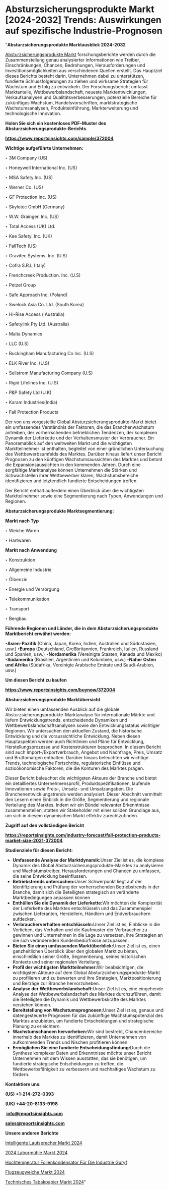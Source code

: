 # Absturzsicherungsprodukte Markt [2024-2032] Trends: Auswirkungen auf spezifische Industrie-Prognosen

"<strong><b>Absturzsicherungsprodukte Marktausblick 2024-2032</b></strong>

<a href=https://www.reportsinsights.com/sample/372004>Absturzsicherungsprodukte Markt</a> forschungsberichte werden durch die Zusammenstellung genau analysierter Informationen wie Treiber, Einschränkungen, Chancen, Bedrohungen, Herausforderungen und Investitionsmöglichkeiten aus verschiedenen Quellen erstellt. Das Hauptziel dieses Berichts besteht darin, Unternehmen dabei zu unterstützen, fundierte Schlussfolgerungen zu ziehen und wirksame Strategien für Wachstum und Erfolg zu entwickeln. Der Forschungsbericht umfasst Marktanteile, Wettbewerbslandschaft, neueste Marktentwicklungen, Verkaufsanalysen und Qualitätsverbesserungen, potenzielle Bereiche für zukünftiges Wachstum, Handelsvorschriften, marktstrategische Wachstumsanalysen, Produkteinführung, Markterweiterung und technologische Innovation.

<strong><b>Holen Sie sich ein kostenloses PDF-Muster des Absturzsicherungsprodukte-Berichts</b></strong>

<a href=https://www.reportsinsights.com/sample/372004><strong><u>https://www.reportsinsights.com/sample/372004</u></strong></a>

<strong>Wichtige aufgeführte Unternehmen:</strong>

‣ 3M Company (US)

‣ Honeywell International Inc. (US)

‣ MSA Safety Inc. (US)

‣ Werner Co. (US)

‣ GF Protection Inc. (US)

‣ Skylotec GmbH (Germany)

‣ W.W. Grainger. Inc. (US)

‣ Total Access (UK) Ltd.

‣ Kee Safety. Inc. (UK)

‣ FallTech (US)

‣ Gravitec Systems. Inc. (U.S)

‣ Cofra S.R.L (Italy)

‣ Frenchcreek Production. Inc. (U.S)

‣ Petzel Group

‣ Safe Approach Inc. (Poland)

‣ Swelock Asia Co. Ltd. (South Korea)

‣ Hi-Rise Access ( Australia)

‣ Safetylink Pty Ltd. (Australia)

‣ Malta Dynamics

‣ LLC (U.S)

‣ Buckingham Manufacturing Co Inc. (U.S)

‣ ELK River Inc. (U.S)

‣ Sellstrom Manufacturing Company (U.S)

‣ Rigid Lifelines Inc. (U.S)

‣ P&P Safety Ltd (U.K)

‣ Karam Industries(India)

‣ Fall Protection Products

Der von uns vorgestellte Global Absturzsicherungsprodukte-Markt bietet ein umfassendes Verständnis der Faktoren, die das Branchenwachstum antreiben, der vorherrschenden betrieblichen Tendenzen, der komplexen Dynamik der Lieferkette und der Verhaltensmuster der Verbraucher. Ein Panoramablick auf den weltweiten Markt und die wichtigsten Marktteilnehmer ist enthalten, begleitet von einer gründlichen Untersuchung des Wettbewerbsumfelds des Marktes. Darüber hinaus liefert unser Bericht Prognosen zu den künftigen Wachstumsaussichten des Marktes und betont die Expansionsaussichten in den kommenden Jahren. Durch eine sorgfältige Marktanalyse können Unternehmen die Stärken und Schwachstellen ihrer Wettbewerber klären, Wachstumsbereiche identifizieren und letztendlich fundierte Entscheidungen treffen.

Der Bericht enthält außerdem einen Überblick über die wichtigsten Marktteilnehmer sowie eine Segmentierung nach Typen, Anwendungen und Regionen.

<strong>Absturzsicherungsprodukte Marktsegmentierung:</strong>

<strong>Markt nach Typ</strong>

‣ Weiche Waren

‣ Hartwaren

<strong>Markt nach Anwendung</strong>

‣ Konstruktion

‣ Allgemeine Industrie

‣ Ölbenzin

‣ Energie und Versorgung

‣ Telekommunikation

‣ Transport

‣ Bergbau

<strong><b>Führende Regionen und Länder, die in dem Absturzsicherungsprodukte Marktbericht erwähnt werden:</b></strong>

<strong><b>‣Asien-Pazifik</b></strong> (China, Japan, Korea, Indien, Australien und Südostasien, usw.)
<strong><b>‣Europa</b></strong> (Deutschland, Großbritannien, Frankreich, Italien, Russland und Spanien, usw.)
‣<strong><b>Nordamerika</b></strong> (Vereinigte Staaten, Kanada und Mexiko)
<strong><b>‣Südamerika</b></strong> (Brasilien, Argentinien und Kolumbien, usw.)
<strong><b>‣Naher Osten und Afrika</b></strong> (Südafrika, Vereinigte Arabische Emirate und Saudi-Arabien, usw.)

<strong>Um diesen Bericht zu kaufen</strong>

<a href=https://www.reportsinsights.com/buynow/372004><strong><u>https://www.reportsinsights.com/buynow/372004</u></strong></a>

<strong>Absturzsicherungsprodukte Marktübersicht</strong>

Wir bieten einen umfassenden Ausblick auf die globale Absturzsicherungsprodukte-Marktanalyse für internationale Märkte und liefern Entwicklungstrends, entscheidende Dynamiken und Wettbewerbslandschaftsanalysen sowie den Entwicklungsstatus wichtiger Regionen. Wir untersuchen den aktuellen Zustand, die historische Entwicklung und die voraussichtliche Entwicklung. Neben diesen Hauptaspekten werden auch Richtlinien und Pläne für Entwicklung, Herstellungsprozesse und Kostenstrukturen besprochen. In diesem Bericht sind auch Import-/Exportverbrauch, Angebot und Nachfrage, Preis, Umsatz und Bruttomargen enthalten. Darüber hinaus beleuchten wir wichtige Trends, technologische Fortschritte, regulatorische Einflüsse und sozioökonomische Faktoren, die die Konturen des Marktes prägen.

Dieser Bericht beleuchtet die wichtigsten Akteure der Branche und bietet ein detailliertes Unternehmensprofil, Produktspezifikationen, laufende Innovationen sowie Preis-, Umsatz- und Umsatzangaben. Die Branchenentwicklungstrends werden analysiert. Dieser Abschnitt vermittelt den Lesern einen Einblick in die Größe, Segmentierung und regionale Verteilung des Marktes. Indem wir ein Bündel relevanter Erkenntnisse zusammenstellen, statten wir Stakeholder mit einer soliden Grundlage aus, um sich in diesem dynamischen Markt effektiv zurechtzufinden.

<strong>Zugriff auf den vollständigen Bericht</strong>

<a href=https://reportsinsights.com/industry-forecast/fall-protection-products-market-size-2021-372004><strong>https://reportsinsights.com/industry-forecast/fall-protection-products-market-size-2021-372004</strong></a>

<strong>Studienziele für diesen Bericht:</strong>
<ul>
  <li><strong>Umfassende Analyse der Marktdynamik:</strong>Unser Ziel ist es, die komplexe Dynamik des Global Absturzsicherungsprodukte-Marktes zu analysieren und Wachstumstreiber, Herausforderungen und Chancen zu umfassen, die seine Entwicklung beeinflussen.</li>
  <li><strong>Betriebstrends untersuchen:</strong>Unser Schwerpunkt liegt auf der Identifizierung und Prüfung der vorherrschenden Betriebstrends in der Branche, damit sich die Beteiligten strategisch an veränderte Marktbedingungen anpassen können</li>
  <li><strong>Enthüllen Sie die Dynamik der Lieferkette:</strong>Wir möchten die Komplexität der Lieferkette des Marktes entschlüsseln und das Zusammenspiel zwischen Lieferanten, Herstellern, Händlern und Endverbrauchern aufdecken.</li>
  <li><strong>Verbraucherverhalten entschlüsseln:</strong>Unser Ziel ist es, Einblicke in die Vorlieben, das Verhalten und die Kaufmuster der Verbraucher zu gewinnen und Unternehmen in die Lage zu versetzen, ihre Strategien an die sich verändernden Kundenbedürfnisse anzupassen.</li>
  <li><strong>Bieten Sie einen umfassenden Marktüberblick:</strong>Unser Ziel ist es, einen ganzheitlichen Überblick über den globalen Markt zu bieten, einschließlich seiner Größe, Segmentierung, seines historischen Kontexts und seiner regionalen Verteilung.</li>
  <li><strong>Profil der wichtigsten Marktteilnehmer:</strong>Wir beabsichtigen, die wichtigsten Akteure auf dem Global Absturzsicherungsprodukte-Markt zu profilieren und zu bewerten und ihre Strategien, Marktpositionierung und Beiträge zur Branche hervorzuheben.</li>
  <li><strong>Analyse der Wettbewerbslandschaft:</strong>Unser Ziel ist es, eine eingehende Analyse der Wettbewerbslandschaft des Marktes durchzuführen, damit die Beteiligten die Dynamik und Wettbewerbskräfte des Marktes verstehen können.</li>
  <li><strong>Bereitstellung von Wachstumsprognosen:</strong>Unser Ziel ist es, genaue und datengesteuerte Prognosen für das zukünftige Wachstumspotenzial des Marktes anzubieten, um fundierte Entscheidungen und strategische Planung zu erleichtern.</li>
  <li><strong>Wachstumschancen hervorheben:</strong>Wir sind bestrebt, Chancenbereiche innerhalb des Marktes zu identifizieren, damit Unternehmen von aufkommenden Trends und Nischen profitieren können.</li>
  <li><strong>Ermöglichen Sie eine fundierte Entscheidungsfindung:</strong>Durch die Synthese komplexer Daten und Erkenntnisse möchte unser Bericht Unternehmen mit dem Wissen ausstatten, das sie benötigen, um fundierte strategische Entscheidungen zu treffen, die Wettbewerbsfähigkeit zu verbessern und nachhaltiges Wachstum zu fördern<strong>.</strong></li>
</ul>
<strong>Kontaktiere uns:</strong>

<strong>(US) +1-214-272-0393</strong>

<strong>(UK) +44-20-8133-9198</strong>

<strong> </strong><a href=info@reportsinsights.com><strong><u>info@reportsinsights.com</u></strong></a>

<a href=sales@reportsinsights.com><strong><u>sales@reportsinsights.com</u></strong></a>

<strong>Unsere anderen Berichte</strong>

<a href=https://de.linkedin.com/pulse/intelligente-lautsprecher-marktstudie-überblick-od2sf/>Intelligente Lautsprecher Markt 2024</a>

<a href=https://de.linkedin.com/pulse/2024-labormühle-markt-wettbewerbsvorteil-bgz5f/>2024 Labormühle Markt 2024</a>

<a href=https://de.linkedin.com/pulse/hochtemperatur-folienkondensator-für-die-industrie-guryf/>Hochtemperatur Folienkondensator Für Die Industrie Guryf</a>

<a href=https://de.linkedin.com/pulse/flugzeugweiche-markt-in-depth-research-rjjcf/>Flugzeugweiche Markt 2024</a>

<a href=https://de.linkedin.com/pulse/technisches-tabakpapier-markt-2024-kontinuierliche-9rrsf/>Technisches Tabakpapier Markt 2024</a>"
